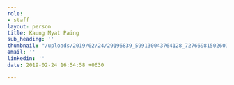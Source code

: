 ```yaml
---
role:
- staff
layout: person
title: Kaung Myat Paing
sub_heading: ''
thumbnail: "/uploads/2019/02/24/29196839_599130043764128_7276698150260178944_o.jpg"
email: ''
linkedin: ''
date: 2019-02-24 16:54:58 +0630

---
```

